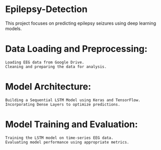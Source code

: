 # Epilepsy-Detection
This project focuses on predicting epilepsy seizures using deep learning models.
  
  # Data Loading and Preprocessing:
    Loading EEG data from Google Drive.
    Cleaning and preparing the data for analysis.
  # Model Architecture:
    Building a Sequential LSTM Model using Keras and TensorFlow.
    Incorporating Dense Layers to optimize predictions.
  # Model Training and Evaluation:
    Training the LSTM model on time-series EEG data.
    Evaluating model performance using appropriate metrics.
